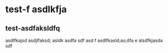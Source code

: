 # test-f asdlkfja
## test-asdfaksldfq
asdlfkajsd
asdjlfaksd;
asldk
asdfa
sdf
asd
f
asdlfkasld;as;dfa
e
alsdfkjasda
sdf
